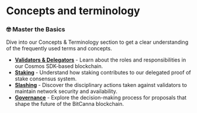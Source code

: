  # Concepts and terminology
 ### 🤓 Master the Basics
Dive into our Concepts & Terminology section to get a clear understanding of the frequently used terms and concepts.

* [**Validators & Delegators**](validators-and-delegators) - Learn about the roles and responsibilities in our Cosmos SDK-based blockchain.
* [**Staking**](staking) - Understand how staking contributes to our delegated proof of stake consensus system.
* [**Slashing**](slashing) - Discover the disciplinary actions taken against validators to maintain network security and availability.
* [**Governance**](governance) - Explore the decision-making process for proposals that shape the future of the BitCanna blockchain.